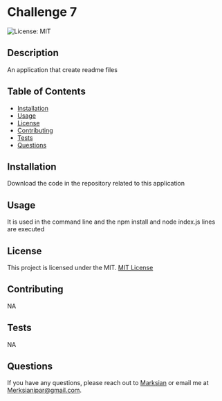 # Challenge 7
  
![License: MIT](https://img.shields.io/badge/License-MIT-yellow.svg)

## Description
An application that create readme files

## Table of Contents
- [Installation](#installation)
- [Usage](#usage)
- [License](#license)
- [Contributing](#contributing)
- [Tests](#tests)
- [Questions](#questions)

## Installation
Download the code in the repository related to this application

## Usage
It is used in the command line and the npm install and node index.js lines are executed

## License
This project is licensed under the MIT.
[MIT License](https://opensource.org/licenses/MIT)

## Contributing
NA

## Tests
NA

## Questions
If you have any questions, please reach out to [Marksian](https://github.com/Marksian) or email me at Merksianipar@gmail.com.

